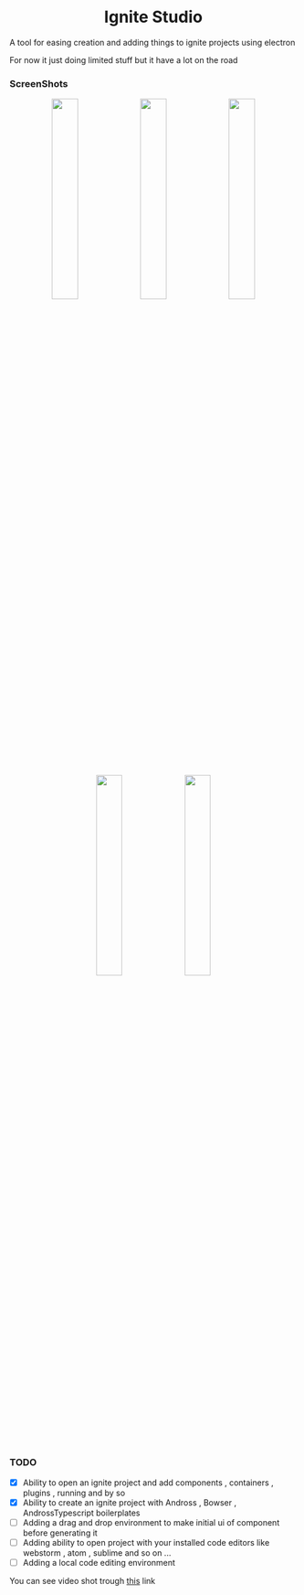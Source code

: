 <h1 align="center">
<br>
 Ignite Studio
</br>
</h1>

A tool for easing creation and adding things to ignite projects using electron

For now it just doing limited stuff but it have a lot on the road

### ScreenShots

<p align="center">
 <img src="https://raw.githubusercontent.com/lvlrSajjad/ignite-studio/master/videoshot/Capture.JPG" width="30%">
  <img src="https://raw.githubusercontent.com/lvlrSajjad/ignite-studio/master/videoshot/Capture2.JPG" width="30%">
 <img src="https://raw.githubusercontent.com/lvlrSajjad/ignite-studio/master/videoshot/Capture3.JPG" width="30%">
 </p>
 <p align="center">
  <img src="https://raw.githubusercontent.com/lvlrSajjad/ignite-studio/master/videoshot/Capture4.JPG" width="30%">
   <img src="https://raw.githubusercontent.com/lvlrSajjad/ignite-studio/master/videoshot/Capture5.gif" width="30%">
  </p>

### TODO

- [x] Ability to open an ignite project and add components , containers , plugins , running and by so
- [x] Ability to create an ignite project with Andross , Bowser , AndrossTypescript boilerplates
- [ ] Adding a drag and drop environment to make initial ui of component before generating it
- [ ] Adding ability to open project with your installed code editors like webstorm , atom , sublime and so on ...
- [ ] Adding a local code editing environment

You can see video shot trough <a href='https://raw.githubusercontent.com/lvlrSajjad/ignite-boilerplate-manager/master/videoshot/ignite-manager.mp4'>this</a> link
